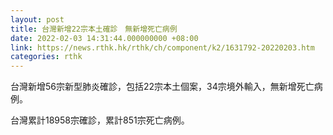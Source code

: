 ```yaml
---
layout: post
title: 台灣新增22宗本土確診　無新增死亡病例
date: 2022-02-03 14:31:44.000000000 +08:00
link: https://news.rthk.hk/rthk/ch/component/k2/1631792-20220203.htm
categories: rthk
---
```


台灣新增56宗新型肺炎確診，包括22宗本土個案，34宗境外輸入，無新增死亡病例。

台灣累計18958宗確診，累計851宗死亡病例。
